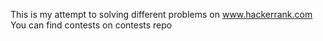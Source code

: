 This is my attempt to solving different problems on www.hackerrank.com
You can find contests on contests repo

